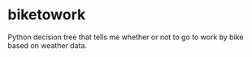 # biketowork

Python decision tree that tells me whether or not to go to work by bike based on weather data.
